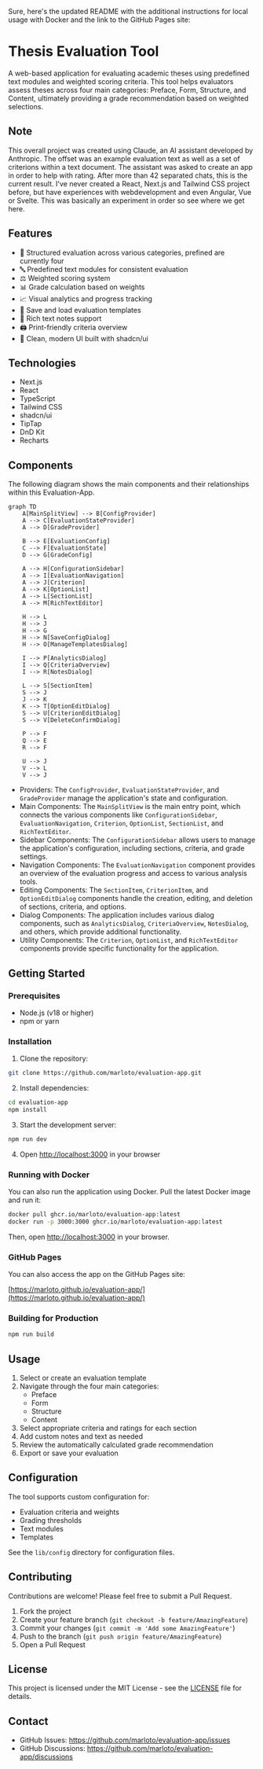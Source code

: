 Sure, here's the updated README with the additional instructions for local usage with Docker and the link to the GitHub Pages site:

# Thesis Evaluation Tool

A web-based application for evaluating academic theses using predefined text modules and weighted scoring criteria. This tool helps evaluators assess theses across four main categories: Preface, Form, Structure, and Content, ultimately providing a grade recommendation based on weighted selections.

## Note
This overall project was created using Claude, an AI assistant developed by Anthropic. The offset was an example evaluation text as well as a set of criterions within a text document. The assistant was asked to create an app in order to help with rating. After more than 42 separated chats, this is the current result. I've never created a React, Next.js and Tailwind CSS project before, but have experiences with webdevelopment and even Angular, Vue or Svelte. This was basically an experiment in order so see where we get here.

## Features

- 📝 Structured evaluation across various categories, prefined are currently four
- 🔤 Predefined text modules for consistent evaluation
- ⚖️ Weighted scoring system
- 📊 Grade calculation based on weights
- 📈 Visual analytics and progress tracking
- 💾 Save and load evaluation templates
- 📑 Rich text notes support
- 🖨️ Print-friendly criteria overview
- 🎨 Clean, modern UI built with shadcn/ui

## Technologies

- Next.js
- React
- TypeScript
- Tailwind CSS
- shadcn/ui
- TipTap
- DnD Kit
- Recharts

## Components

The following diagram shows the main components and their relationships within this Evaluation-App.

```mermaid
graph TD
    A[MainSplitView] --> B[ConfigProvider]
    A --> C[EvaluationStateProvider]
    A --> D[GradeProvider]

    B --> E[EvaluationConfig]
    C --> F[EvaluationState]
    D --> G[GradeConfig]

    A --> H[ConfigurationSidebar]
    A --> I[EvaluationNavigation]
    A --> J[Criterion]
    A --> K[OptionList]
    A --> L[SectionList]
    A --> M[RichTextEditor]

    H --> L
    H --> J
    H --> G
    H --> N[SaveConfigDialog]
    H --> O[ManageTemplatesDialog]

    I --> P[AnalyticsDialog]
    I --> Q[CriteriaOverview]
    I --> R[NotesDialog]

    L --> S[SectionItem]
    S --> J
    J --> K
    K --> T[OptionEditDialog]
    S --> U[CriterionEditDialog]
    S --> V[DeleteConfirmDialog]

    P --> F
    Q --> E
    R --> F

    U --> J
    V --> L
    V --> J
```

- Providers: The `ConfigProvider`, `EvaluationStateProvider`, and `GradeProvider` manage the application's state and configuration.
- Main Components: The `MainSplitView` is the main entry point, which connects the various components like `ConfigurationSidebar`, `EvaluationNavigation`, `Criterion`, `OptionList`, `SectionList`, and `RichTextEditor`.
- Sidebar Components: The `ConfigurationSidebar` allows users to manage the application's configuration, including sections, criteria, and grade settings.
- Navigation Components: The `EvaluationNavigation` component provides an overview of the evaluation progress and access to various analysis tools.
- Editing Components: The `SectionItem`, `CriterionItem`, and `OptionEditDialog` components handle the creation, editing, and deletion of sections, criteria, and options.
- Dialog Components: The application includes various dialog components, such as `AnalyticsDialog`, `CriteriaOverview`, `NotesDialog`, and others, which provide additional functionality.
- Utility Components: The `Criterion`, `OptionList`, and `RichTextEditor` components provide specific functionality for the application.


## Getting Started

### Prerequisites

- Node.js (v18 or higher)
- npm or yarn

### Installation

1. Clone the repository:
```bash
git clone https://github.com/marloto/evaluation-app.git
```

2. Install dependencies:
```bash
cd evaluation-app
npm install
```

3. Start the development server:
```bash
npm run dev
```

4. Open [http://localhost:3000](http://localhost:3000) in your browser

### Running with Docker

You can also run the application using Docker. Pull the latest Docker image and run it:

```bash
docker pull ghcr.io/marloto/evaluation-app:latest
docker run -p 3000:3000 ghcr.io/marloto/evaluation-app:latest
```

Then, open [http://localhost:3000](http://localhost:3000) in your browser.

### GitHub Pages

You can also access the app on the GitHub Pages site:

[https://marloto.github.io/evaluation-app/](https://marloto.github.io/evaluation-app/)

### Building for Production

```bash
npm run build
```

## Usage

1. Select or create an evaluation template
2. Navigate through the four main categories:
   - Preface
   - Form
   - Structure
   - Content
3. Select appropriate criteria and ratings for each section
4. Add custom notes and text as needed
5. Review the automatically calculated grade recommendation
6. Export or save your evaluation

## Configuration

The tool supports custom configuration for:
- Evaluation criteria and weights
- Grading thresholds
- Text modules
- Templates

See the `lib/config` directory for configuration files.

## Contributing

Contributions are welcome! Please feel free to submit a Pull Request.

1. Fork the project
2. Create your feature branch (`git checkout -b feature/AmazingFeature`)
3. Commit your changes (`git commit -m 'Add some AmazingFeature'`)
4. Push to the branch (`git push origin feature/AmazingFeature`)
5. Open a Pull Request

## License

This project is licensed under the MIT License - see the [LICENSE](LICENSE) file for details.

## Contact

- GitHub Issues: https://github.com/marloto/evaluation-app/issues
- GitHub Discussions: https://github.com/marloto/evaluation-app/discussions